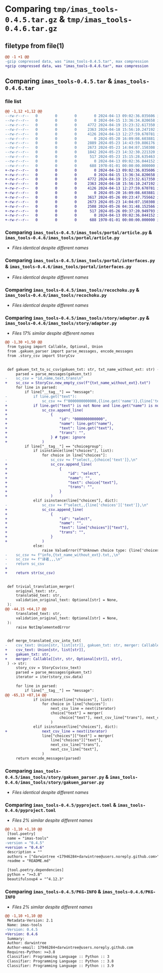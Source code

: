 # Comparing `tmp/imas_tools-0.4.5.tar.gz` & `tmp/imas_tools-0.4.6.tar.gz`

## filetype from file(1)

```diff
@@ -1 +1 @@
-gzip compressed data, was "imas_tools-0.4.5.tar", max compression
+gzip compressed data, was "imas_tools-0.4.6.tar", max compression
```

## Comparing `imas_tools-0.4.5.tar` & `imas_tools-0.4.6.tar`

### file list

```diff
@@ -1,12 +1,12 @@
--rw-r--r--   0        0        0        0 2024-04-13 09:02:36.035606 imas_tools-0.4.5/imas_tools/__init__.py
--rw-r--r--   0        0        0        0 2024-04-15 13:36:34.820658 imas_tools-0.4.5/imas_tools/portal/__init__.py
--rw-r--r--   0        0        0     4772 2024-04-19 15:23:32.617350 imas_tools-0.4.5/imas_tools/portal/article.py
--rw-r--r--   0        0        0     2363 2024-04-18 15:56:10.247192 imas_tools-0.4.5/imas_tools/portal/interfaces.py
--rw-r--r--   0        0        0     4126 2024-04-13 12:27:59.670781 imas_tools-0.4.5/imas_tools/recochoku.py
--rw-r--r--   0        0        0        0 2024-05-20 16:09:08.603881 imas_tools-0.4.5/imas_tools/story/__init__.py
--rw-r--r--   0        0        0     2889 2024-05-23 14:43:59.886176 imas_tools-0.4.5/imas_tools/story/adapter.py
--rw-r--r--   0        0        0     2673 2024-05-23 14:04:07.150308 imas_tools-0.4.5/imas_tools/story/gakuen_parser.py
--rw-r--r--   0        0        0     1842 2024-05-23 14:32:30.221320 imas_tools-0.4.5/imas_tools/story/story_csv.py
--rw-r--r--   0        0        0      517 2024-05-23 15:15:28.635463 imas_tools-0.4.5/pyproject.toml
--rw-r--r--   0        0        0        0 2024-04-13 09:02:36.044152 imas_tools-0.4.5/README.md
--rw-r--r--   0        0        0      688 1970-01-01 00:00:00.000000 imas_tools-0.4.5/PKG-INFO
+-rw-r--r--   0        0        0        0 2024-04-13 09:02:36.035606 imas_tools-0.4.6/imas_tools/__init__.py
+-rw-r--r--   0        0        0        0 2024-04-15 13:36:34.820658 imas_tools-0.4.6/imas_tools/portal/__init__.py
+-rw-r--r--   0        0        0     4772 2024-04-19 15:23:32.617350 imas_tools-0.4.6/imas_tools/portal/article.py
+-rw-r--r--   0        0        0     2363 2024-04-18 15:56:10.247192 imas_tools-0.4.6/imas_tools/portal/interfaces.py
+-rw-r--r--   0        0        0     4126 2024-04-13 12:27:59.670781 imas_tools-0.4.6/imas_tools/recochoku.py
+-rw-r--r--   0        0        0        0 2024-05-20 16:09:08.603881 imas_tools-0.4.6/imas_tools/story/__init__.py
+-rw-r--r--   0        0        0     3617 2024-05-26 09:23:47.755662 imas_tools-0.4.6/imas_tools/story/adapter.py
+-rw-r--r--   0        0        0     2673 2024-05-23 14:04:07.150308 imas_tools-0.4.6/imas_tools/story/gakuen_parser.py
+-rw-r--r--   0        0        0     2508 2024-05-26 04:31:48.152566 imas_tools-0.4.6/imas_tools/story/story_csv.py
+-rw-r--r--   0        0        0      517 2024-05-26 09:37:20.949793 imas_tools-0.4.6/pyproject.toml
+-rw-r--r--   0        0        0        0 2024-04-13 09:02:36.044152 imas_tools-0.4.6/README.md
+-rw-r--r--   0        0        0      688 1970-01-01 00:00:00.000000 imas_tools-0.4.6/PKG-INFO
```

### Comparing `imas_tools-0.4.5/imas_tools/portal/article.py` & `imas_tools-0.4.6/imas_tools/portal/article.py`

 * *Files identical despite different names*

### Comparing `imas_tools-0.4.5/imas_tools/portal/interfaces.py` & `imas_tools-0.4.6/imas_tools/portal/interfaces.py`

 * *Files identical despite different names*

### Comparing `imas_tools-0.4.5/imas_tools/recochoku.py` & `imas_tools-0.4.6/imas_tools/recochoku.py`

 * *Files identical despite different names*

### Comparing `imas_tools-0.4.5/imas_tools/story/adapter.py` & `imas_tools-0.4.6/imas_tools/story/adapter.py`

 * *Files 17% similar despite different names*

```diff
@@ -1,30 +1,50 @@
 from typing import Callable, Optional, Union
 from .gakuen_parser import parse_messages, encode_messages
 from .story_csv import StoryCsv
 
 
 def gakuen_txt_to_sc_csv(gakuen_txt: str, txt_name_without_ext: str) -> str:
     parsed = parse_messages(gakuen_txt)
-    sc_csv = "id,name,text,trans\n"
+    sc_csv = StoryCsv.new_empty_csv(f"{txt_name_without_ext}.txt")
     for line in parsed:
         if line["__tag__"] == "message":
-            if line.get("text"):
-                sc_csv += f"0000000000000,{line.get('name')},{line['text']},\n"
+            if line.get("text") is not None and line.get("name") is not None:
+                sc_csv.append_line(
+                    {
+                        "id": "0000000000000",
+                        "name": line.get("name"),
+                        "text": line.get("text"),
+                        "trans": "",
+                    } # type: ignore
+                )
         if line["__tag__"] == "choicegroup":
             if isinstance(line["choices"], list):
                 for choice in line["choices"]:
-                    sc_csv += f"select,,{choice['text']},\n"
+                    sc_csv.append_line(
+                        {
+                            "id": "select",
+                            "name": "",
+                            "text": choice["text"],
+                            "trans": "",
+                        }
+                    )
             elif isinstance(line["choices"], dict):
-                sc_csv += f"select,,{line['choices']['text']},\n"
+                sc_csv.append_line(
+                    {
+                        "id": "select",
+                        "name": "",
+                        "text": line["choices"]["text"],
+                        "trans": "",
+                    }
+                )
             else:
                 raise ValueError(f"Unknown choice type: {line['choices']}")
-    sc_csv += f"info,{txt_name_without_ext}.txt,,\n"
-    sc_csv += f"译者,,,\n"
-    return sc_csv
+
+    return str(sc_csv)
 
 
 def trivial_translation_merger(
     original_text: str,
     translated_text: str,
     validation_original_text: Optional[str] = None,
 ):
@@ -44,15 +64,17 @@
     translated_text: str,
     validation_original_text: Optional[str] = None,
 ):
     raise NotImplementedError
 
 
 def merge_translated_csv_into_txt(
-    csv_text: Union[str, list[str]], gakuen_txt: str, merger: Callable[[str, str, Optional[str]], str]
+    csv_text: Union[str, list[str]],
+    gakuen_txt: str,
+    merger: Callable[[str, str, Optional[str]], str],
 ) -> str:
     story_csv = StoryCsv(csv_text)
     parsed = parse_messages(gakuen_txt)
     iterator = iter(story_csv.data)
 
     for line in parsed:
         if line["__tag__"] == "message":
@@ -65,13 +87,14 @@
             if isinstance(line["choices"], list):
                 for choice in line["choices"]:
                     next_csv_line = next(iterator)
                     choice["text"] = merger(
                         choice["text"], next_csv_line["trans"], next_csv_line["text"]
                     )
             elif isinstance(line["choices"], dict):
+                next_csv_line = next(iterator)
                 line["choices"]["text"] = merger(
                     line["choices"]["text"],
                     next_csv_line["trans"],
                     next_csv_line["text"],
                 )
     return encode_messages(parsed)
```

### Comparing `imas_tools-0.4.5/imas_tools/story/gakuen_parser.py` & `imas_tools-0.4.6/imas_tools/story/gakuen_parser.py`

 * *Files identical despite different names*

### Comparing `imas_tools-0.4.5/pyproject.toml` & `imas_tools-0.4.6/pyproject.toml`

 * *Files 2% similar despite different names*

```diff
@@ -1,10 +1,10 @@
 [tool.poetry]
 name = "imas-tools"
-version = "0.4.5"
+version = "0.4.6"
 description = ""
 authors = ["darwintree <17946284+darwintree@users.noreply.github.com>"]
 readme = "README.md"
 
 [tool.poetry.dependencies]
 python = ">=3.8"
 beautifulsoup4 = "^4.12.3"
```

### Comparing `imas_tools-0.4.5/PKG-INFO` & `imas_tools-0.4.6/PKG-INFO`

 * *Files 2% similar despite different names*

```diff
@@ -1,10 +1,10 @@
 Metadata-Version: 2.1
 Name: imas-tools
-Version: 0.4.5
+Version: 0.4.6
 Summary: 
 Author: darwintree
 Author-email: 17946284+darwintree@users.noreply.github.com
 Requires-Python: >=3.8
 Classifier: Programming Language :: Python :: 3
 Classifier: Programming Language :: Python :: 3.8
 Classifier: Programming Language :: Python :: 3.9
```

